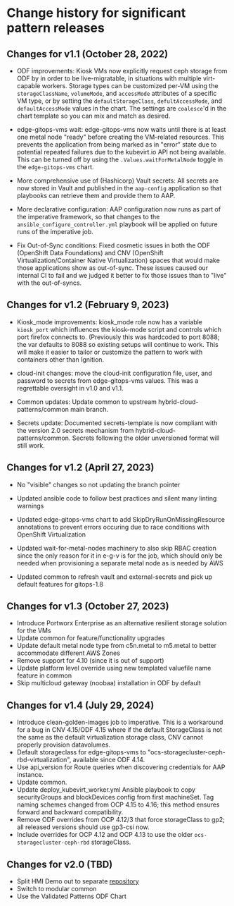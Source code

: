 # Change history for significant pattern releases

## Changes for v1.1 (October 28, 2022)

* ODF improvements: Kiosk VMs now explicitly request ceph storage from ODF by in order to be live-migratable, in situations with multiple virt-capable workers. Storage types can be customized per-VM using the `storageClassName`, `volumeMode`, and `accessMode` attributes of a specific VM type, or by setting the `defaultStorageClass`, `defultAccessMode`, and `defaultAccessMode` values in the chart. The settings are `coalesce`'d in the chart template so you can mix and match as desired.

* edge-gitops-vms wait: edge-gitops-vms now waits until there is at least one metal node "ready" before creating the VM-related resources. This prevents the application from being marked as in "error" state due to potential repeated failures due to the kubevirt.io API not being available. This can be turned off by using the `.Values.waitForMetalNode` toggle in the `edge-gitops-vms` chart.

* More comprehensive use of (Hashicorp) Vault secrets: All secrets are now stored in Vault and published in the `aap-config` application so that playbooks can retrieve them and provide them to AAP.

* More declarative configuration: AAP configuration now runs as part of the imperative framework, so that changes to the `ansible_configure_controller.yml` playbook will be applied on future runs of the imperative job.

* Fix Out-of-Sync conditions: Fixed cosmetic issues in both the ODF (OpenShift Data Foundations) and CNV (OpenShift Virtualization/Container Native Virtualization) spaces that would make those applications show as out-of-sync. These issues caused our internal CI to fail and we judged it better to fix those issues than to "live" with the out-of-syncs.

## Changes for v1.2 (February 9, 2023)

* Kiosk_mode improvements: kiosk_mode role now has a variable `kiosk_port` which influences the kiosk-mode script and controls which port firefox connects to. (Previously this was hardcoded to port 8088; the var defaults to 8088 so existing setups will continue to work. This will make it easier to tailor or customize the pattern to work with containers other than Ignition.

* cloud-init changes: move the cloud-init configuration file, user, and password to secrets from edge-gitops-vms values. This was a regrettable oversight in v1.0 and v1.1.

* Common updates: Update common to upstream hybrid-cloud-patterns/common main branch.

* Secrets update: Documented secrets-template is now compliant with the version 2.0 secrets mechanism from hybrid-cloud-patterns/common. Secrets following the older unversioned format will still work.

## Changes for v1.2 (April 27, 2023)

* No "visible" changes so not updating the branch pointer

* Updated ansible code to follow best practices and silent many linting warnings

* Updated edge-gitops-vms chart to add SkipDryRunOnMissingResource annotations to prevent errors occuring due to race conditions with OpenShift Virtualization

* Updated wait-for-metal-nodes machinery to also skip RBAC creation since the only reason for it in e-g-v is for the job, which should only be needed when provisioning a separate metal node as is needed by AWS

* Updated common to refresh vault and external-secrets and pick up default features for gitops-1.8

## Changes for v1.3 (October 27, 2023)

* Introduce Portworx Enterprise as an alternative resilient storage solution for the VMs
* Update common for feature/functionality upgrades
* Update default metal node type from c5n.metal to m5.metal to better accommodate different AWS Zones
* Remove support for 4.10 (since it is out of support)
* Update platform level override using new templated valuefile name feature in common
* Skip multicloud gateway (noobaa) installation in ODF by default

## Changes for v1.4 (July 29, 2024)

* Introduce clean-golden-images job to imperative. This is a workaround for a bug in CNV 4.15/ODF 4.15 where if the default StorageClass is not the same as the default virtualization storage class, CNV cannot properly provision datavolumes.
* Default storageclass for edge-gitops-vms to "ocs-storagecluster-ceph-rbd-virtualization", available since ODF 4.14.
* Use api_version for Route queries when discovering credentials for AAP instance.
* Update common.
* Update deploy_kubevirt_worker.yml Ansible playbook to copy securityGroups and blockDevices config from first machineSet. Tag naming schemes changed from OCP 4.15 to 4.16; this method ensures forward and backward compatibility.
* Remove ODF overrides from OCP 4.12/3 that force storageClass to gp2; all released versions should use gp3-csi now.
* Include overrides for OCP 4.12 and OCP 4.13 to use the older `ocs-storagecluster-ceph-rbd` storageClass.

## Changes for v2.0 (TBD)

* Split HMI Demo out to separate [repository](https://github.com/validatedpatterns-demos/rhvp.ansible_edge_hmi)
* Switch to modular common
* Use the Validated Patterns ODF Chart
